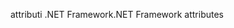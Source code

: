 <span data-ttu-id="a766f-101">attributi .NET Framework</span><span class="sxs-lookup"><span data-stu-id="a766f-101">.NET Framework attributes</span></span>